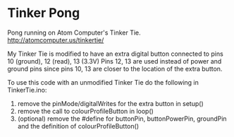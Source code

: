 # Tinker Pong
Pong running on Atom Computer's Tinker Tie. http://atomcomputer.us/tinkertie/

My Tinker Tie is modified to have an extra digital button connected to pins 10 (ground), 12 (read), 13 (3.3V)
Pins 12, 13 are used instead of power and ground pins since pins 10, 13 are closer to the location of the extra button.

To use this code with an unmodified Tinker Tie do the following in TinkerTie.ino:

1. remove the pinMode/digitalWrites for the extra button in setup()
2. remove the call to colourProfileButton in loop()
3. (optional) remove the #define for buttonPin, buttonPowerPin, groundPin and the definition of colourProfileButton()
